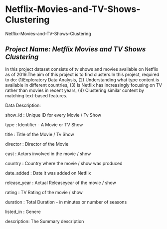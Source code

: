 # Netflix-Movies-and-TV-Shows-Clustering
Netflix-Movies-and-TV-Shows-Clustering

## *Project Name: Netflix Movies and TV Shows Clustering*

In this project dataset consists of tv shows and movies available on Netflix as of 2019.The aim of this project is to find clusters.In this project, required to do: (1)Exploratory Data Analysis, (2) Understanding what type content is available in different countries, (3) Is Netflix has increasingly focusing on TV rather than movies in recent years, (4) Clustering similar content by matching text-based features.

Data Description:

show_id : Unique ID for every Movie / Tv Show

type : Identifier - A Movie or TV Show

title : Title of the Movie / Tv Show

director : Director of the Movie

cast : Actors involved in the movie / show

country : Country where the movie / show was produced

date_added : Date it was added on Netflix

release_year : Actual Releaseyear of the movie / show

rating : TV Rating of the movie / show

duration : Total Duration - in minutes or number of seasons

listed_in : Genere

description: The Summary description

